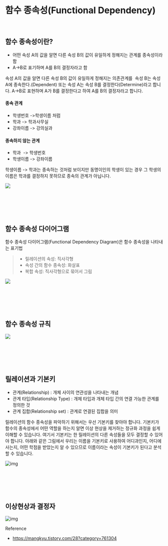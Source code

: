 # 함수 종속성(Functional Dependency)

<br/>

## 함수 종속성이란?

- 어떤 속성 A의 값을 알면 다른 속성 B의 값이 유일하게 정해지는 관계를 종속성이라 함
- A->B로 표기하며 A를 B의 결정자라고 함 

속성 A의 값을 알면 다른 속성 B의 값이 유일하게 정해지는 의존관계를  속성 B는 속성 A에 종속한다.(Dependent) 또는 속성 A는 속성 B를 결정한다(Determine)라고 합니다. A->B로 표현하며 A가 B를 결정한다고 하여 A를 B의 결정자라고 합니다.  

#### 종속 관계
* 학생번호 ->학생이름 처럼   
* 학과 -> 학과사무실
* 강좌이름 -> 강의실과 

#### 종속하지 않는 관계
* 학과  -> 학생번호
* 학생이름 -> 강좌이름

학생이름 -> 학과는 종속하는 것처럼 보이지만 동명이인의 학생이 있는 경우 그 학생의 이름은 학과를 결정하지 못하므로 종속의 관계가 아닙니다.

  
![](https://t1.daumcdn.net/cfile/tistory/998028335A2A344318)




<br/><br/><br/><br/>

## 함수 종속성 다이어그램
함수 종속성 다이어그램(Functional Dependency Diagram)은 함수 종속성을 나타내는 표기법

> - 릴레이션의 속성: 직사각형
> - 속성 간의 함수 종속성: 화살표
> - 복합 속성: 직사각형으로 묶어서 그림


![](https://t1.daumcdn.net/cfile/tistory/9909D1335A2A38001F)




<br/><br/><br/><br/>

## 함수 종속성 규칙
![](https://t1.daumcdn.net/cfile/tistory/9924E0335A2A3AF637)




<br/><br/><br/><br/>

## 릴레이션과 기본키

- 관계(Relationship) : 개체 사이의 연관성을 나타내는 개념
- 관계 타입(Relationship Type) : 개체 타입과 개체 타입 간의 연결 가능한 관계를 정의한 것
- 관계 집합(Relationship set) : 관계로 연결된 집합을 의미

릴레이션의 함수 종속성을 파악하기 위해서는 우선 기본키를 찾아야 합니다. 기본키가 함수의 종속성에서 어떤 역할을 하는지 알면 이상 현상을 제거하는 정규화 과정을 쉽게 이해할 수 있습니다. 여기서 기본키는 한 릴레이션의 다른 속성들을 모두 결정할 수 있어야 합니다. 아래와 같은 그림에서 우리는 이름을 기본키로 사용하여 어디과인지, 어디에 사는지, 어떤 학점을 받았는지 알 수 있으므로 이름이라는 속성이 기본키가 된다고 분석할 수 있습니다.


![img](https://t1.daumcdn.net/cfile/tistory/99344E335A2A3BFE2A)



<br/><br/><br/><br/>


## 이상현상과 결정자

![img](https://t1.daumcdn.net/cfile/tistory/993538335A2A3DB12A)




Reference
- https://mangkyu.tistory.com/28?category=761304